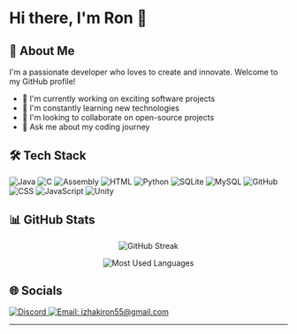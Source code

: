# Hi there, I'm Ron 👋

## 💫 About Me
I'm a passionate developer who loves to create and innovate. Welcome to my GitHub profile!

- 🔭 I'm currently working on exciting software projects
- 🌱 I'm constantly learning new technologies
- 👯 I'm looking to collaborate on open-source projects
- 💬 Ask me about my coding journey

## 🛠️ Tech Stack
<p align="left">
  <img src="https://img.shields.io/badge/Java-ED8B00?style=for-the-badge&logo=openjdk&logoColor=white" alt="Java"/>
  <img src="https://img.shields.io/badge/C-00599C?style=for-the-badge&logo=c&logoColor=white" alt="C"/>
  <img src="https://img.shields.io/badge/Assembly-654FF0?style=for-the-badge&logo=assemblyscript&logoColor=white" alt="Assembly"/>
  <img src="https://img.shields.io/badge/HTML-E34F26?style=for-the-badge&logo=html5&logoColor=white" alt="HTML"/>
  <img src="https://img.shields.io/badge/Python-3776AB?style=for-the-badge&logo=python&logoColor=white" alt="Python"/>
  <img src="https://img.shields.io/badge/SQLite-003B57?style=for-the-badge&logo=sqlite&logoColor=white" alt="SQLite"/>
  <img src="https://img.shields.io/badge/MySQL-4479A1?style=for-the-badge&logo=mysql&logoColor=white" alt="MySQL"/>
  <img src="https://img.shields.io/badge/GitHub-181717?style=for-the-badge&logo=github&logoColor=white" alt="GitHub"/>
  <img src="https://img.shields.io/badge/CSS-1572B6?style=for-the-badge&logo=css&logoColor=white" alt="CSS"/>
  <img src="https://img.shields.io/badge/JavaScript-F7DF1E?style=for-the-badge&logo=javascript&logoColor=black" alt="JavaScript"/>
  <img src="https://img.shields.io/badge/Unity-000000?style=for-the-badge&logo=unity&logoColor=white" alt="Unity"/>
</p>

## 📊 GitHub Stats
<p align="center">
  <img src="https://github-readme-streak-stats.herokuapp.com/?user=ItzhakiRon&theme=radical" alt="GitHub Streak" />
</p>
<p align="center">
  <img src="https://github-readme-stats.vercel.app/api/top-langs/?username=ItzhakiRon&layout=compact&theme=radical" alt="Most Used Languages" />
</p>

## 🌐 Socials
<p align="left">
  <a href="https://discordapp.com/users/obamabinladen5290" target="_blank">
    <img src="https://img.shields.io/badge/Discord-5865F2?style=for-the-badge&logo=discord&logoColor=white" alt="Discord"/>
  </a>
  <a href="mailto:izhakiron55@gmail.com">
    <img src="https://img.shields.io/badge/Gmail-D14836?style=for-the-badge&logo=gmail&logoColor=white" alt="Email: izhakiron55@gmail.com"/>
  </a>
</p>

---

<!--
Feel free to customize this template to better represent your personal brand and interests!
You can add or remove sections as needed.
-->
